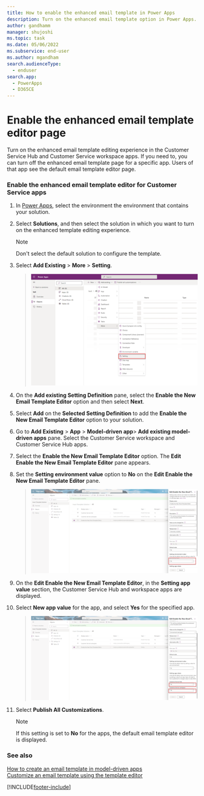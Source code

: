 ```yaml
---
title: How to enable the enhanced email template in Power Apps
description: Turn on the enhanced email template option in Power Apps.
author: gandhamm
manager: shujoshi
ms.topic: task
ms.date: 05/06/2022
ms.subservice: end-user
ms.author: mgandham
search.audienceType: 
  - enduser
search.app: 
  - PowerApps
  - D365CE
---
```


# Enable the enhanced email template editor page


Turn on the enhanced email template editing experience in the Customer Service Hub and Customer Service workspace apps. If you need to, you can turn off the enhanced email template page for a specific app. Users of that app see the default email template editor page.


### Enable the enhanced email template editor for Customer Service apps

   
 

1. In [Power Apps](https://make.preview.powerapps.com/), select the environment the environment that contains your solution.
2. Select **Solutions**, and then select the solution in which you want to turn on the enhanced template editing experience.
   > [!NOTE]
   > Don't select the default solution to configure the template.
4. Select **Add Existing** > **More** > **Setting**.

   > ![Add a setting to a solution](media/usr-soln-setting.png)
1. On the **Add existing Setting Definition** pane, select the **Enable the New Email Template Editor** option and then select **Next**.
1. Select **Add** on the **Selected Setting Definition** to add the **Enable the New Email Template Editor** option to your solution. 
1.  Go to **Add Existing** > **App** > **Model-driven app**> **Add existing model-driven apps** pane. Select the Customer Service workspace and Customer Service Hub apps.
1. Select the **Enable the New Email Template Editor** option. The **Edit Enable the New Email Template Editor** pane appears.
1. Set the **Setting environment value** option to **No** on the **Edit Enable the New Email Template Editor** pane.
   > ![Set the variable to no](media/cs-tmp-editor.png)
1. On the **Edit Enable the New Email Template Editor**, in the **Setting app value** section, the Customer Service Hub and workspace apps are displayed. 
1. Select **New app value** for the app, and select **Yes** for the specified app.
   > ![Disable the variable](media/cs-tmp-editor-on.png)
1. Select **Publish All Customizations**.

   > [!NOTE]
   > If this setting is set to **No** for the apps, the default email template editor is displayed.


### See also

[How to create an email template  in model-driven apps](email-template-create.md)  
[Customize an email template using the template editor](cs-template-options.md)

[!INCLUDE[footer-include](../includes/footer-banner.md)]
